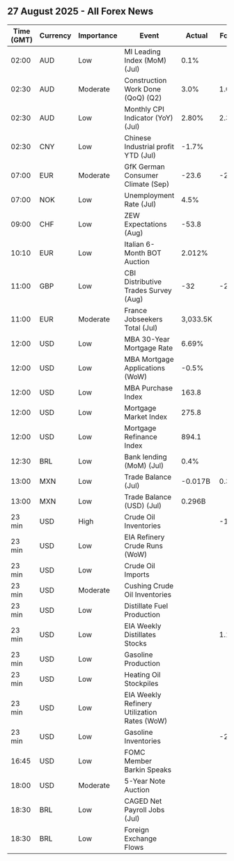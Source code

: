 ## 27 August 2025 - All Forex News

| Time (GMT) | Currency | Importance | Event | Actual | Forecast | Previous |
|------|----------|------------|-------|--------|----------|----------|
| 02:00 | AUD | Low | MI Leading Index (MoM) (Jul) | 0.1% |  | -0.0% |
| 02:30 | AUD | Moderate | Construction Work Done (QoQ) (Q2) | 3.0% | 1.0% | -0.3% |
| 02:30 | AUD | Low | Monthly CPI Indicator (YoY) (Jul) | 2.80% | 2.30% | 1.90% |
| 02:30 | CNY | Low | Chinese Industrial profit YTD (Jul) | -1.7% |  | -1.8% |
| 07:00 | EUR | Moderate | GfK German Consumer Climate (Sep) | -23.6 | -21.5 | -21.7 |
| 07:00 | NOK | Low | Unemployment Rate (Jul) | 4.5% |  | 5.5% |
| 09:00 | CHF | Low | ZEW Expectations (Aug) | -53.8 |  | 2.4 |
| 10:10 | EUR | Low | Italian 6-Month BOT Auction | 2.012% |  | 2.003% |
| 11:00 | GBP | Low | CBI Distributive Trades Survey (Aug) | -32 | -26 | -34 |
| 11:00 | EUR | Moderate | France Jobseekers Total (Jul) | 3,033.5K |  | 2,980.6K |
| 12:00 | USD | Low | MBA 30-Year Mortgage Rate | 6.69% |  | 6.68% |
| 12:00 | USD | Low | MBA Mortgage Applications (WoW) | -0.5% |  | -1.4% |
| 12:00 | USD | Low | MBA Purchase Index | 163.8 |  | 160.3 |
| 12:00 | USD | Low | Mortgage Market Index | 275.8 |  | 277.1 |
| 12:00 | USD | Low | Mortgage Refinance Index | 894.1 |  | 926.1 |
| 12:30 | BRL | Low | Bank lending (MoM) (Jul) | 0.4% |  | 0.5% |
| 13:00 | MXN | Low | Trade Balance (Jul) | -0.017B | 0.300B | 0.514B |
| 13:00 | MXN | Low | Trade Balance (USD) (Jul) | 0.296B |  | 0.690B |
| 23 min | USD | High | Crude Oil Inventories |  | -1.700M | -6.014M |
| 23 min | USD | Low | EIA Refinery Crude Runs (WoW) |  |  | 0.028M |
| 23 min | USD | Low | Crude Oil Imports |  |  | -1.218M |
| 23 min | USD | Moderate | Cushing Crude Oil Inventories |  |  | 0.419M |
| 23 min | USD | Low | Distillate Fuel Production |  |  | 0.193M |
| 23 min | USD | Low | EIA Weekly Distillates Stocks |  | 1.100M | 2.343M |
| 23 min | USD | Low | Gasoline Production |  |  | -0.259M |
| 23 min | USD | Low | Heating Oil Stockpiles |  |  | -0.503M |
| 23 min | USD | Low | EIA Weekly Refinery Utilization Rates (WoW) |  |  | 0.2% |
| 23 min | USD | Low | Gasoline Inventories |  | -2.500M | -2.720M |
| 16:45 | USD | Low | FOMC Member Barkin Speaks |  |  |  |
| 18:00 | USD | Moderate | 5-Year Note Auction |  |  | 3.983% |
| 18:30 | BRL | Low | CAGED Net Payroll Jobs (Jul) |  |  | 166.62K |
| 18:30 | BRL | Low | Foreign Exchange Flows |  |  | 0.031B |
